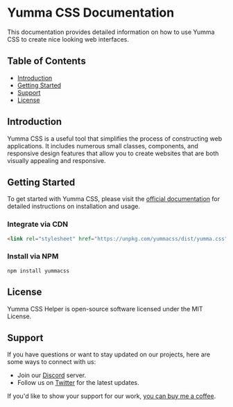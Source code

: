 # Yumma CSS Documentation

This documentation provides detailed information on how to use Yumma CSS to create nice looking web interfaces.

## Table of Contents

- [Introduction](#introduction)
- [Getting Started](#getting-started)
- [Support](#support)
- [License](#license)

## Introduction

Yumma CSS is a useful tool that simplifies the process of constructing web applications. It includes numerous small classes, components, and responsive design features that allow you to create websites that are both visually appealing and responsive.

## Getting Started

To get started with Yumma CSS, please visit the [official documentation](https://yummacss.netlify.app/) for detailed instructions on installation and usage.

### Integrate via CDN
```html
<link rel="stylesheet" href="https://unpkg.com/yummacss/dist/yumma.css" crossorigin="anonymous">
```

### Install via NPM
```
npm install yummacss
```

## License

Yumma CSS Helper is open-source software licensed under the MIT License.

## Support

If you have questions or want to stay updated on our projects, here are some ways to connect with us:

- Join our [Discord](https://discord.gg/CGw5vyqmQ6) server.
- Follow us on [Twitter](https://twitter.com/yummacss) for the latest updates.

If you'd like to show your support for our work, [you can buy me a coffee](https://www.buymeacoffee.com/rrenildoo).